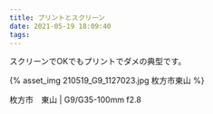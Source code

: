 ```yaml
---
title: プリントとスクリーン
date: 2021-05-19 18:09:40
tags:
---
```


スクリーンでOKでもプリントでダメの典型です。

{% asset_img 210519_G9_1127023.jpg 枚方市東山 %}

枚方市　東山 | G9/G35-100mm f2.8
